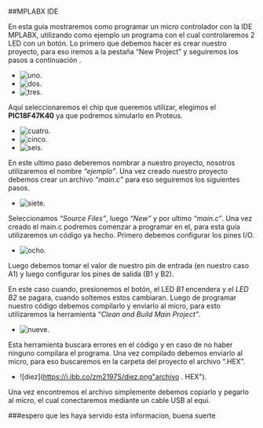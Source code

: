 ##MPLABX IDE

En esta guía mostraremos como programar un micro controlador con la IDE MPLABX, 
utilizando como ejemplo un programa con el cual controlaremos 2 LED con un botón.
Lo primero que debemos hacer es crear nuestro proyecto, 
para eso iremos a la pestaña “New Project” y seguiremos los pasos a continuación .
 
 
- ![uno](https://i.ibb.co/b5p21nx/uno.png).
- ![dos](https://i.ibb.co/z5Mr2XL/dos.png).
- ![tres](https://i.ibb.co/m57BxwF/tres.png).

Aquí seleccionaremos el chip que queremos utilizar, 
elegimos el **PIC18F47K40** ya que podremos simularlo en Proteus.

- ![cuatro](https://i.ibb.co/k2fTJfn/cuatro.png).
- ![cinco](https://i.ibb.co/xX50HtV/cinco.png).
- ![seis](https://i.ibb.co/kHyqbcz/seis.png).
 
En este ultimo paso deberemos nombrar a nuestro proyecto, 
nosotros utilizaremos el nombre *“ejemplo”*.
Una vez creado nuestro proyecto debemos crear un archivo *“main.c”* para eso seguiremos los siguientes pasos.

- ![siete](https://i.ibb.co/NYvfLQ8/siete.png).
 
Seleccionamos *“Source Files”*, luego *“New”* y por ultimo *“main.c”*.
Una vez creado el main.c podremos comenzar a programar en el, para esta guía utilizaremos un código ya hecho. Primero debemos configurar los pines I/O.

- ![ocho](https://i.ibb.co/7bJvgzv/ocho.png"codigo").

Luego debemos tomar el valor de nuestro pin de entrada (en nuestro caso A1) y luego configurar los pines de salida (B1 y B2).
 

En este caso cuando, presionemos el botón, el LED *B1* encendera y el *LED B2* se pagara, cuando soltemos estos cambiaran.
Luego de programar nuestro código debemos compilarlo y enviarlo al micro, para esto utilizaremos la herramienta *“Clean and Build Main Project”*.
 
- ![nueve](https://i.ibb.co/RTzYkgj/nueve.png"ejecución").

Esta herramienta buscara errores en el código y en caso de no haber ninguno compilara el programa. 
Una vez compilado debemos enviarlo al micro, 
para eso buscaremos en la carpeta del proyecto el archivo “.HEX”.
 
- ![diez](https://i.ibb.co/zm2197S/diez.png"archivo . HEX").

Una vez encontremos el archivo simplemente debemos copiarlo y pegarlo al micro, el cual conectaremos mediante un cable USB al equi.

###espero que les haya servido esta informacion, buena suerte
